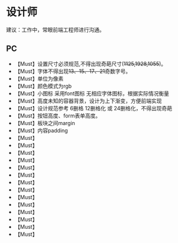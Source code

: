 # 设计师

建议：工作中，常眼前端工程师进行沟通。

## PC

* 【Must】设置尺寸必须规范,不得出现奇葩尺寸(~~1125,1928,1055~~)。
* 【Must】字体不得出现~~13、15、17、21~~奇数字号。
* 【Must】单位为像素
* 【Must】颜色模式为rgb
* 【Must】小图标 采用font图标 无相应字体图标，根据实际情况衡量
* 【Must】高度未知的容器背景，设计为上下渐变，方便前端实现
* 【Must】设计规范参考 6删格 12删格化 或 24删格化，不得出现奇葩
* 【Must】按钮高度、form表单高度。
* 【Must】板块之间margin
* 【Must】内容padding
* 【Must】
* 【Must】
* 【Must】
* 【Must】
* 【Must】
* 【Must】
* 【Must】
* 【Must】
* 【Must】
* 【Must】
* 【Must】
* 【Must】
* 【Must】
* 【Must】